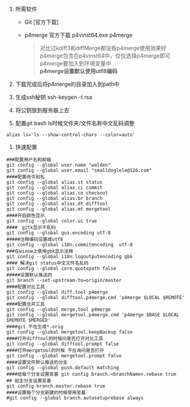 1. 所需软件

   * Git [官方下载]
   * p4merge 官方下载 p4vinst64.exe p4merge

     > 对比过kdiff3和diffMerge都没有p4merge使用效果好  
     > p4merge包含在p4vinst64中，仅仅选择p4merge即可  
     > p4merge要加入到环境变量中  
     > **p4merge设置默认使用utf8编码**

2. 下载完成后将p4merge的目录加入到path中

3. 生成ssh秘钥 ssh-keygen -t rsa

4. 将公钥放到服务器上去

5. 配置git bash ls时候文件夹/文件名称中文乱码调整

```
alias ls='ls --show-control-chars --color=auto'
```

1. 快速配置

```
###配置用户名和邮箱
git config --global user.name "walden"
git config --global user.email "smalldoglele@126.com"
####配置命令别名
git config --global alias.st status
git config --global alias.ci commit
git config --global alias.co checkout
git config --global alias.br branch
git config --global alias.dt difftool
git config --global alias.mt mergetool
####开启颜色显示
git config --global color.ui true
####　gitk显示不乱码
git config --global gui.encoding utf-8
#####注释编码设置成utf8 
git config --global i18n.commitencoding  utf-8
###在winow上使用gbk显示注释
git config --global i18n.logoutputencoding gbk
#### 解决git status中文文件名乱码
git config --global core.quotepath false
#####设置默认推送的
git branch --set-upstream-to=origin/master
####配置对比工具
git config --global diff.tool p4merge
git config --global difftool.p4merge.cmd 'p4merge $LOCAL $REMOTE'
####配置合并工具
git config --global merge.tool p4merge
git config --global mergetool.p4merge.cmd 'p4merge $BASE $LOCAL $REMOTE $MERGED'
####git 不在生成*.orig
git config --global mergetool.keepBackup false
####打开difftool的时候问是否打开对比工具
git config --global difftool.prompt false
####打开mergetool的时候 不在询问是否打开
git config --global mergetool.prompt false
####设置文件默认推送的分支
git config --global push.default matching
####给每个分支设置变基 git config branch.<branchName>.rebase true
## 如主分支设置变基
git config branch.master.rebase true
####设置每个分支新建的时候使用变基
#git config --global branch.autosetuprebase always
```



